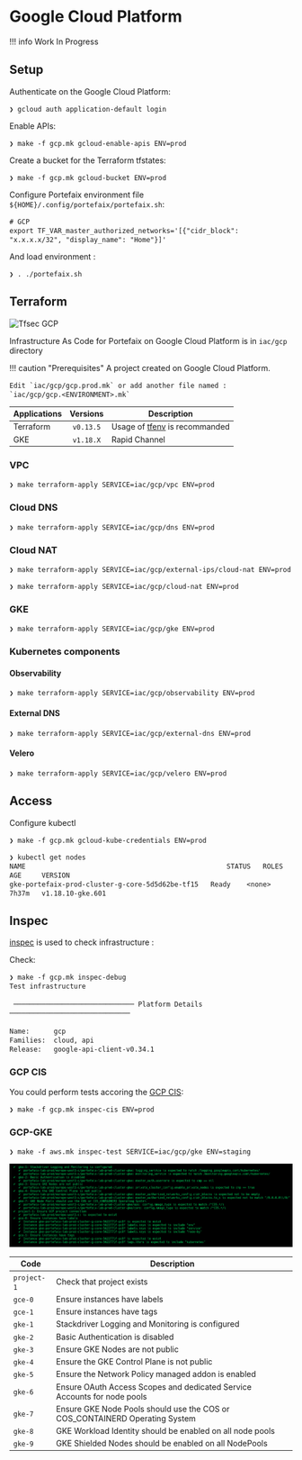 # Google Cloud Platform

!!! info
    Work In Progress

## Setup

Authenticate on the Google Cloud Platform:

```shell
❯ gcloud auth application-default login
```

Enable APIs:

```shell
❯ make -f gcp.mk gcloud-enable-apis ENV=prod
```

Create a bucket for the Terraform tfstates:

```shell
❯ make -f gcp.mk gcloud-bucket ENV=prod
```

Configure Portefaix environment file `${HOME}/.config/portefaix/portefaix.sh`:

```shell
# GCP
export TF_VAR_master_authorized_networks='[{"cidr_block": "x.x.x.x/32", "display_name": "Home"}]'
```

And load environment :

```shell
❯ . ./portefaix.sh
```

## Terraform

![Tfsec GCP](https://github.com/nlamirault/portefaix/workflows/Tfsec%20GCP/badge.svg)

Infrastructure As Code for Portefaix on Google Cloud Platform is in
`iac/gcp` directory

!!! caution "Prerequisites"
    A project created on Google Cloud Platform.

    Edit `iac/gcp/gcp.prod.mk` or add another file named :
    `iac/gcp/gcp.<ENVIRONMENT>.mk`

| Applications | Versions | Description|
|---|:--:|---|
| Terraform | `v0.13.5` | Usage of [tfenv](https://github.com/tfutils/tfenv) is recommanded |
| GKE | `v1.18.X` | Rapid Channel |

### VPC

```shell
❯ make terraform-apply SERVICE=iac/gcp/vpc ENV=prod
```

### Cloud DNS

```shell
❯ make terraform-apply SERVICE=iac/gcp/dns ENV=prod
```

### Cloud NAT

```shell
❯ make terraform-apply SERVICE=iac/gcp/external-ips/cloud-nat ENV=prod
```

```shell
❯ make terraform-apply SERVICE=iac/gcp/cloud-nat ENV=prod
```

### GKE

```shell
❯ make terraform-apply SERVICE=iac/gcp/gke ENV=prod
```

### Kubernetes components

#### Observability

```shell
❯ make terraform-apply SERVICE=iac/gcp/observability ENV=prod
```

#### External DNS

```shell
❯ make terraform-apply SERVICE=iac/gcp/external-dns ENV=prod
```

#### Velero

```shell
❯ make terraform-apply SERVICE=iac/gcp/velero ENV=prod
```

## Access

Configure kubectl

```shell
❯ make -f gcp.mk gcloud-kube-credentials ENV=prod
```

```shell
❯ kubectl get nodes
NAME                                                  STATUS   ROLES    AGE     VERSION
gke-portefaix-prod-cluster-g-core-5d5d62be-tf15   Ready    <none>   7h37m   v1.18.10-gke.601
```

## Inspec

[inspec](http://inspec.io/) is used to check infrastructure :

Check:

```shell
❯ make -f gcp.mk inspec-debug
Test infrastructure

 ────────────────────────────── Platform Details ──────────────────────────────

Name:      gcp
Families:  cloud, api
Release:   google-api-client-v0.34.1
```

### GCP CIS

You could perform tests accoring the [GCP CIS](https://opensource.googleblog.com/2020/08/assess-security-of-cloud-deployments.html):

```shell
❯ make -f gcp.mk inspec-cis ENV=prod
```

### GCP-GKE

```shell
❯ make -f aws.mk inspec-test SERVICE=iac/gcp/gke ENV=staging
```

![Inspec](../img/inspec-gke.png)

| Code | Description|
|---|---|
| `project-1` | Check that project exists |
| `gce-0` | Ensure instances have labels |
| `gce-1` | Ensure instances have tags |
| `gke-1` | Stackdriver Logging and Monitoring is configured |
| `gke-2` | Basic Authentication is disabled |
| `gke-3` | Ensure GKE Nodes are not public |
| `gke-4` | Ensure the GKE Control Plane is not public |
| `gke-5` | Ensure the Network Policy managed addon is enabled |
| `gke-6` | Ensure OAuth Access Scopes and dedicated Service Accounts for node pools |
| `gke-7` | Ensure GKE Node Pools should use the COS or COS_CONTAINERD Operating System |
| `gke-8` | GKE Workload Identity should be enabled on all node pools |
| `gke-9` | GKE Shielded Nodes should be enabled on all NodePools |
